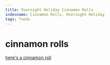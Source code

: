 ```yaml
---
title: Overnight Holiday Cinnamon Rolls
indexname: Cinnamon Rolls, Overnight Holiday
tags: foods
---
```


# cinnamon rolls

<a href="http://www.google.com">here's a cinnamon roll</a>